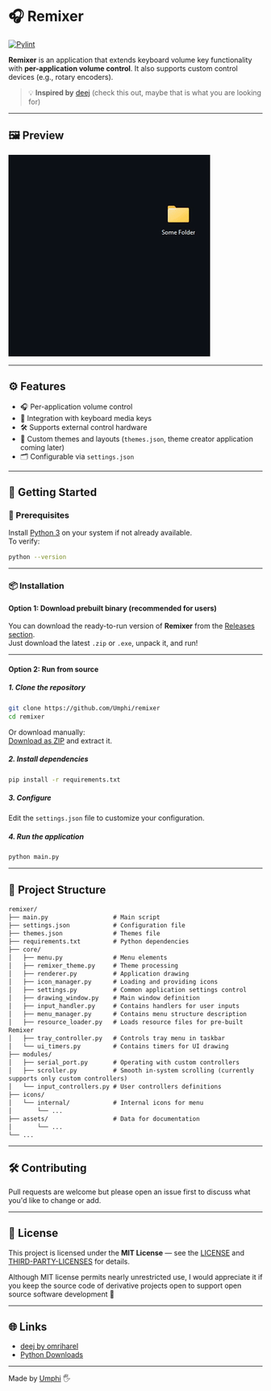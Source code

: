 # 🎧 Remixer

[![Pylint](https://github.com/Umphi/Remixer/actions/workflows/pylint.yml/badge.svg)](https://github.com/Umphi/Remixer/actions/workflows/pylint.yml)

**Remixer** is an application that extends keyboard volume key functionality with **per-application volume control**. It also supports custom control devices (e.g., rotary encoders).

> 💡 **Inspired by** [deej](https://github.com/omriharel/deej) (check this out, maybe that is what you are looking for)

---

## 🖼️ Preview

![Application](./assets/preview.gif)


---

## ⚙️ Features

- 🎧 Per-application volume control
- 🎹 Integration with keyboard media keys
- 🛠 Supports external control hardware
- 🎨 Custom themes and layouts (`themes.json`, theme creator application coming later)
- 🗂 Configurable via `settings.json`

---

## 🚀 Getting Started

### 🐍 Prerequisites

Install [Python 3](https://www.python.org/downloads/) on your system if not already available.  
To verify:
```bash
python --version
```

---

### 📦 Installation

#### Option 1: Download prebuilt binary (recommended for users)
You can download the ready-to-run version of **Remixer** from the [Releases section](https://github.com/Umphi/remixer/releases).  
Just download the latest `.zip` or `.exe`, unpack it, and run!

---

#### Option 2: Run from source

##### 1. Clone the repository
```bash
git clone https://github.com/Umphi/remixer
cd remixer
```

Or download manually:  
[Download as ZIP](https://github.com/Umphi/Remixer/archive/refs/heads/master.zip) and extract it.

##### 2. Install dependencies
```bash
pip install -r requirements.txt
```

##### 3. Configure
Edit the `settings.json` file to customize your configuration.

##### 4. Run the application
```bash
python main.py
```

---

## 📁 Project Structure

```
remixer/
├── main.py                  # Main script
├── settings.json            # Configuration file
├── themes.json              # Themes file
├── requirements.txt         # Python dependencies
├── core/
│   ├── menu.py              # Menu elements
│   ├── remixer_theme.py     # Theme processing
│   ├── renderer.py          # Application drawing
│   ├── icon_manager.py      # Loading and providing icons
│   ├── settings.py          # Common application settings control
│   ├── drawing_window.py    # Main window definition
│   ├── input_handler.py     # Contains handlers for user inputs
│   ├── menu_manager.py      # Contains menu structure description
│   ├── resource_loader.py   # Loads resource files for pre-built Remixer
│   ├── tray_controller.py   # Controls tray menu in taskbar
│   └── ui_timers.py         # Contains timers for UI drawing
├── modules/
│   ├── serial_port.py       # Operating with custom controllers
│   ├── scroller.py          # Smooth in-system scrolling (currently supports only custom controllers)
│   └── input_controllers.py # User controllers definitions
├── icons/
│   └── internal/            # Internal icons for menu 
│       └── ... 
├── assets/                  # Data for documentation
│       └── ... 
└── ...
```

---

## 🛠 Contributing

Pull requests are welcome but please open an issue first to discuss what you'd like to change or add.

---

## 📄 License

This project is licensed under the **MIT License** — see the [LICENSE](./LICENSE) and [THIRD-PARTY-LICENSES](./THIRD-PARTY-LICENSES.md) for details.

Although MIT license permits nearly unrestricted use, I would appreciate it if you keep the source code of derivative projects open to support open source software development 🤝

---

## 🌐 Links

- [deej by omriharel](https://github.com/omriharel/deej)
- [Python Downloads](https://www.python.org/downloads/)

---

Made by [Umphi](https://github.com/Umphi) 🖐
